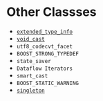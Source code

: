 # Other Classses

- [`extended_type_info`](other-classses/extended_type_info.md)
- [`void_cast`](other-classses/void_cast.md)
- `utf8_codecvt_facet`
- `BOOST_STRONG_TYPEDEF`
- `state_saver`
- `Dataflow Iterators`
- `smart_cast`
- `BOOST_STATIC_WARNING`
- [`singleton`](other-classses/singleton.md)

